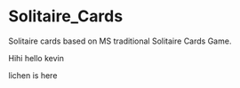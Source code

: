 # Solitaire_Cards
Solitaire cards based on MS traditional Solitaire Cards Game.

Hihi
hello kevin

lichen is here
